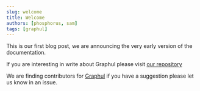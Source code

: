```yaml
---
slug: welcome
title: Welcome
authors: [phosphorus, sam]
tags: [graphul]
---
```


This is our first blog post, we are announcing the very early version of the documentation.

If you are interesting in write about Graphul please visit [our repository](https://github.com/graphul-rs/graphul-rs.github.io)

We are finding contributors for [Graphul](https://github.com/graphul-rs/graphul) if you have a suggestion please let us know in an issue.


